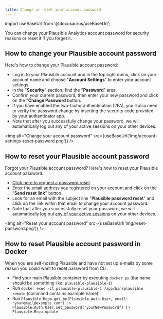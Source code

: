 ```yaml
---
title: Change or reset your account password
---
```


import useBaseUrl from '@docusaurus/useBaseUrl';

You can change your Plausible Analytics account password for security reasons or reset it if you forget it. 

## How to change your Plausible account password 

Here's how to change your Plausible account password:

* Log in to your Plausible account and in the top right menu, click on your account name and choose "**Account Settings**" to enter your account settings.
* In the "**Security**" section, find the "**Password**" area.
* Confirm your current password, then enter your new password and click on the "**Change Password** button.
* If you have enabled the two-factor authentication (2FA), you'll also need to verify the password change by inserting the security code provided by your authenticator app.
* Note that after you successfully change your password, we will automatically log out any of your active sessions on your other devices.

<img alt="Change your account password" src={useBaseUrl('img/account-settings-reset-password.png')} />

## How to reset your Plausible account password

Forgot your Plausible account password? Here's how to reset your Plausible account password:

* [Click here to request a password reset](https://plausible.io/password/request-reset).
* Enter the email address you registered on your account and click on the "**Send reset link**" button.
* Look for an email with the subject line "**Plausible password reset**" and click on the link within that email to change your account password.
* Note that after you successfully reset your password, we will automatically log out [any of your active sessions](login-management.md) on your other devices.

<img alt="Reset your account password" src={useBaseUrl('img/reset-password.png')} />

## How to reset Plausible account password in Docker

When you are self-hosting Plausible and have not set up e-mails by some reason you could want
to reset password from CLI.

* Find your main Plausible container by executing `docker ps` (the name should be something like: `plausible-plausible-1`)
* Run `docker exec -it plausible-plausible-1 /app/bin/plausible remote` (command contains example name)
* Run `Plausible.Repo.get_by(Plausible.Auth.User, email: "youremail@example.com") |> Plausible.Auth.User.set_password("yourNewPassword") |> Plausible.Repo.update`
